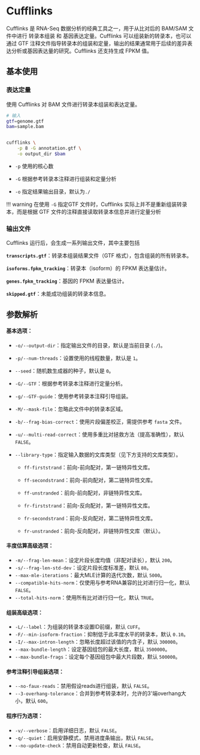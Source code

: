 # Cufflinks

Cufflinks 是 RNA-Seq 数据分析的经典工具之一，用于从比对后的 BAM/SAM 文件中进行 转录本组装 和 基因表达定量。Cufflinks 可以组装新的转录本，也可以通过 GTF 注释文件指导转录本的组装和定量，输出的结果通常用于后续的差异表达分析或基因表达量的研究。Cufflinks 还支持生成 FPKM 值。

## 基本使用

### 表达定量

使用 Cufflinks 对 BAM 文件进行转录本组装和表达定量。

```bash
# 输入
gtf=genome.gtf
bam=sample.bam


cufflinks \
	-p 8 -G annotation.gtf \
	-o output_dir $bam

```

- `-p` 使用的核心数

- `-G` 根据参考转录本注释进行组装和定量分析

- `-o` 指定结果输出目录，默认为`./`

!!! warning
    在使用 `-G`  指定GTF 文件时，Cufflinks 实际上并不是重新组装转录本，而是根据 GTF 文件的注释直接读取转录本信息并进行定量分析

### 输出文件

Cufflinks 运行后，会生成一系列输出文件，其中主要包括

**`transcripts.gtf`**：转录本组装结果文件（GTF 格式），包含组装的所有转录本。

**`isoforms.fpkm_tracking`**：转录本（isoform）的 FPKM 表达量估计。

**`genes.fpkm_tracking`**：基因的 FPKM 表达量估计。

**`skipped.gtf`**：未能成功组装的转录本信息。

## 参数解析

#### 基本选项：

- `-o/--output-dir`：指定输出文件的目录，默认是当前目录 (`./`)。

- `-p/--num-threads`：设置使用的线程数量，默认是 `1`。

- `--seed`：随机数生成器的种子，默认是 `0`。

- `-G/--GTF`：根据参考转录本注释进行定量分析。

- `-g/--GTF-guide`：使用参考转录本注释引导组装。

- `-M/--mask-file`：忽略此文件中的转录本区域。

- `-b/--frag-bias-correct`：使用片段偏差校正，需提供参考 `fasta` 文件。

- `-u/--multi-read-correct`：使用多重比对拯救方法（提高准确性），默认 `FALSE`。

- `--library-type`：指定输入数据的文库类型（见下方支持的文库类型）。

    - `ff-firststrand`：前向-前向配对，第一链特异性文库。

    - `ff-secondstrand`：前向-前向配对，第二链特异性文库。

    - `ff-unstranded`：前向-前向配对，非链特异性文库。

    - `fr-firststrand`：前向-反向配对，第一链特异性文库。

    - `fr-secondstrand`：前向-反向配对，第二链特异性文库。

    - `fr-unstranded`：前向-反向配对，非链特异性文库（默认）。

#### 丰度估算高级选项：

- `-m/--frag-len-mean`：设定片段长度均值（非配对读长），默认 `200`。
- `-s/--frag-len-std-dev`：设定片段长度标准差，默认 `80`。
- `--max-mle-iterations`：最大MLE计算的迭代次数，默认 `5000`。
- `--compatible-hits-norm`：仅使用与参考RNA兼容的比对进行归一化，默认 `FALSE`。
- `--total-hits-norm`：使用所有比对进行归一化，默认 `TRUE`。

#### 组装高级选项：

- `-L/--label`：为组装的转录本设置ID前缀，默认 `CUFF`。
- `-F/--min-isoform-fraction`：抑制低于此丰度水平的转录本，默认 `0.10`。
- `-I/--max-intron-length`：忽略长度超过该值的内含子，默认 `300000`。
- `--max-bundle-length`：设定基因组包的最大长度，默认 `3500000`。
- `--max-bundle-frags`：设定每个基因组包中最大片段数，默认 `500000`。

#### 参考注释引导组装选项：

- `--no-faux-reads`：禁用假设reads进行组装，默认 `FALSE`。
- `--3-overhang-tolerance`：合并到参考转录本时，允许的3'端overhang大小，默认 `600`。

#### 程序行为选项：

- `-v/--verbose`：启用详细日志，默认 `FALSE`。
- `-q/--quiet`：启用安静模式，禁用进度条输出，默认 `FALSE`。
- `--no-update-check`：禁用自动更新检查，默认 `FALSE`。